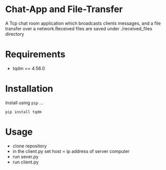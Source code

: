 # Chat-App and File-Transfer

A Tcp chat room application which broadcasts clients messages, and a file transfer over a network.Received files are saved under ./received_files directory

# Requirements

* tqdm == 4.56.0

# Installation

Install using `pip` ...

    pip install tqdm

# Usage

* clone repository
* in the client.py set host = ip address of server computer
* run sever.py
* run client.py